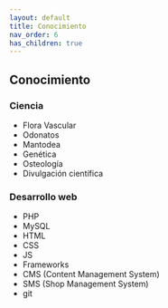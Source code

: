 ```yaml
---
layout: default
title: Conocimiento
nav_order: 6
has_children: true
---
```


## Conocimiento

### Ciencia
- Flora Vascular
- Odonatos
- Mantodea
- Genética
- Osteología
- Divulgación científica

### Desarrollo web
- PHP
- MySQL
- HTML
- CSS
- JS
- Frameworks
- CMS (Content Management System)
- SMS (Shop Management System)
- git

